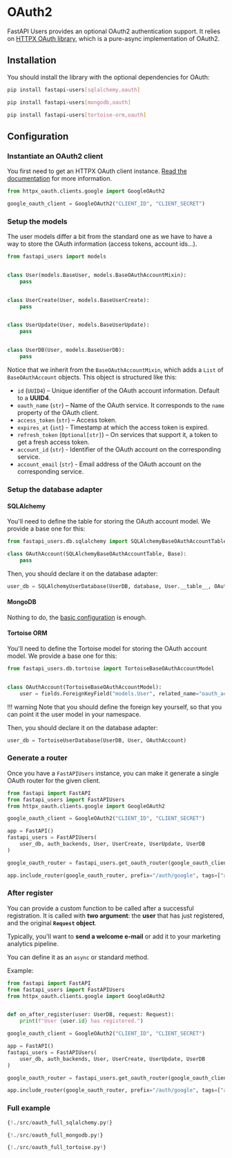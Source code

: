 # OAuth2

FastAPI Users provides an optional OAuth2 authentication support. It relies on [HTTPX OAuth library](https://frankie567.github.io/httpx-oauth/), which is a pure-async implementation of OAuth2.

## Installation

You should install the library with the optional dependencies for OAuth:

```sh
pip install fastapi-users[sqlalchemy,oauth]
```

```sh
pip install fastapi-users[mongodb,oauth]
```

```sh
pip install fastapi-users[tortoise-orm,oauth]
```

## Configuration

### Instantiate an OAuth2 client

You first need to get an HTTPX OAuth client instance. [Read the documentation](https://frankie567.github.io/httpx-oauth/oauth2/) for more information.

```py
from httpx_oauth.clients.google import GoogleOAuth2

google_oauth_client = GoogleOAuth2("CLIENT_ID", "CLIENT_SECRET")
```

### Setup the models

The user models differ a bit from the standard one as we have to have a way to store the OAuth information (access tokens, account ids...).

```py
from fastapi_users import models


class User(models.BaseUser, models.BaseOAuthAccountMixin):
    pass


class UserCreate(User, models.BaseUserCreate):
    pass


class UserUpdate(User, models.BaseUserUpdate):
    pass


class UserDB(User, models.BaseUserDB):
    pass
```

Notice that we inherit from the `BaseOAuthAccountMixin`, which adds a `List` of `BaseOAuthAccount` objects. This object is structured like this:

* `id` (`UUID4`) – Unique identifier of the OAuth account information. Default to a **UUID4**.
* `oauth_name` (`str`) – Name of the OAuth service. It corresponds to the `name` property of the OAuth client.
* `access_token` (`str`) – Access token.
* `expires_at` (`int`) - Timestamp at which the access token is expired.
* `refresh_token` (`Optional[str]`) – On services that support it, a token to get a fresh access token.
* `account_id` (`str`) - Identifier of the OAuth account on the corresponding service.
* `account_email` (`str`) - Email address of the OAuth account on the corresponding service.

### Setup the database adapter

#### SQLAlchemy

You'll need to define the table for storing the OAuth account model. We provide a base one for this:

```py
from fastapi_users.db.sqlalchemy import SQLAlchemyBaseOAuthAccountTable

class OAuthAccount(SQLAlchemyBaseOAuthAccountTable, Base):
    pass
```

Then, you should declare it on the database adapter:

```py
user_db = SQLAlchemyUserDatabase(UserDB, database, User.__table__, OAuthAccount.__table__)
```

#### MongoDB

Nothing to do, the [basic configuration](./databases/mongodb.md) is enough.

#### Tortoise ORM

You'll need to define the Tortoise model for storing the OAuth account model. We provide a base one for this:

```py
from fastapi_users.db.tortoise import TortoiseBaseOAuthAccountModel


class OAuthAccount(TortoiseBaseOAuthAccountModel):
    user = fields.ForeignKeyField("models.User", related_name="oauth_accounts")
```

!!! warning
    Note that you should define the foreign key yourself, so that you can point it the user model in your namespace.

Then, you should declare it on the database adapter:

```py
user_db = TortoiseUserDatabase(UserDB, User, OAuthAccount)
```

### Generate a router

Once you have a `FastAPIUsers` instance, you can make it generate a single OAuth router for the given client.

```py
from fastapi import FastAPI
from fastapi_users import FastAPIUsers
from httpx_oauth.clients.google import GoogleOAuth2

google_oauth_client = GoogleOAuth2("CLIENT_ID", "CLIENT_SECRET")

app = FastAPI()
fastapi_users = FastAPIUsers(
    user_db, auth_backends, User, UserCreate, UserUpdate, UserDB
)

google_oauth_router = fastapi_users.get_oauth_router(google_oauth_client, SECRET)

app.include_router(google_oauth_router, prefix="/auth/google", tags=["auth"])
```

### After register

You can provide a custom function to be called after a successful registration. It is called with **two argument**: the **user** that has just registered, and the original **`Request` object**.

Typically, you'll want to **send a welcome e-mail** or add it to your marketing analytics pipeline.

You can define it as an `async` or standard method.

Example:

```py
from fastapi import FastAPI
from fastapi_users import FastAPIUsers
from httpx_oauth.clients.google import GoogleOAuth2


def on_after_register(user: UserDB, request: Request):
    print(f"User {user.id} has registered.")

google_oauth_client = GoogleOAuth2("CLIENT_ID", "CLIENT_SECRET")

app = FastAPI()
fastapi_users = FastAPIUsers(
    user_db, auth_backends, User, UserCreate, UserUpdate, UserDB
)

google_oauth_router = fastapi_users.get_oauth_router(google_oauth_client, SECRET, after_register=on_after_register)

app.include_router(google_oauth_router, prefix="/auth/google", tags=["auth"])
```

### Full example

``` py tab="SQLAlchemy"
{!./src/oauth_full_sqlalchemy.py!}
```

```py tab="MongoDB"
{!./src/oauth_full_mongodb.py!}
```

```py tab="Tortoise ORM"
{!./src/oauth_full_tortoise.py!}
```
